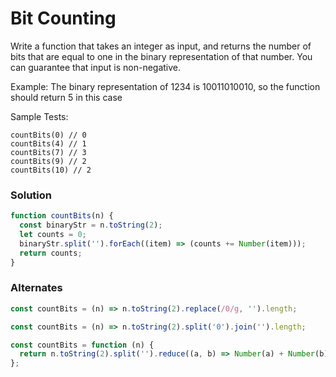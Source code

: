 # Bit Counting

Write a function that takes an integer as input, and returns the number of bits that are equal to one in the binary representation of that number. You can guarantee that input is non-negative.

Example: The binary representation of 1234 is 10011010010, so the function should return 5 in this case

Sample Tests:

    countBits(0) // 0
    countBits(4) // 1
    countBits(7) // 3
    countBits(9) // 2
    countBits(10) // 2

### Solution

```js
function countBits(n) {
  const binaryStr = n.toString(2);
  let counts = 0;
  binaryStr.split('').forEach((item) => (counts += Number(item)));
  return counts;
}
```

### Alternates

```js
const countBits = (n) => n.toString(2).replace(/0/g, '').length;
```

```js
const countBits = (n) => n.toString(2).split('0').join('').length;
```

```js
const countBits = function (n) {
  return n.toString(2).split('').reduce((a, b) => Number(a) + Number(b), 0);
};
```